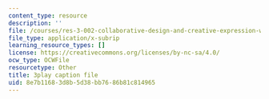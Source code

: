 ```yaml
---
content_type: resource
description: ''
file: /courses/res-3-002-collaborative-design-and-creative-expression-with-arduino-microcontrollers-january-iap-2017/8e7b11683d8b5d38bb7686b81c814965_zOmTVlqqdEU.vtt
file_type: application/x-subrip
learning_resource_types: []
license: https://creativecommons.org/licenses/by-nc-sa/4.0/
ocw_type: OCWFile
resourcetype: Other
title: 3play caption file
uid: 8e7b1168-3d8b-5d38-bb76-86b81c814965
---
```

